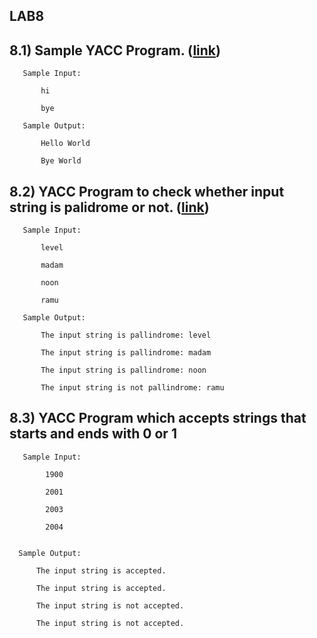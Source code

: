 ## LAB8
## 8.1) Sample YACC Program. ([link](./hello))

       Sample Input:

           hi

           bye

       Sample Output:

           Hello World

           Bye World

##  8.2) YACC Program to check whether input string is palidrome or not. ([link](./palindrome))

       Sample Input:

           level 

           madam

           noon

           ramu

       Sample Output:

           The input string is pallindrome: level

           The input string is pallindrome: madam

           The input string is pallindrome: noon

           The input string is not pallindrome: ramu


##  8.3) YACC Program which accepts strings that starts and ends with 0 or 1


       Sample Input: 

            1900

            2001

            2003

            2004

      
      Sample Output:

          The input string is accepted.

          The input string is accepted.

          The input string is not accepted.

          The input string is not accepted.
